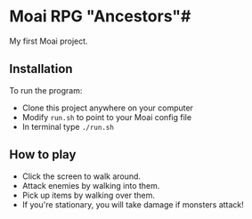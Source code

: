 # Moai RPG "Ancestors"#

My first Moai project.

## Installation ##

To run the program:

* Clone this project anywhere on your computer
* Modify `run.sh` to point to your Moai config file
* In terminal type `./run.sh`

## How to play ##

* Click the screen to walk around.
* Attack enemies by walking into them.
* Pick up items by walking over them.
* If you're stationary, you will take damage if monsters attack!
